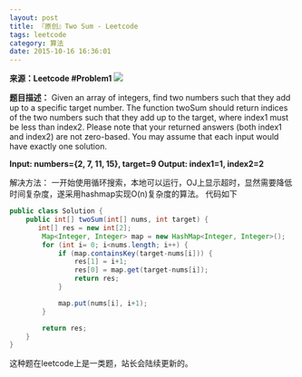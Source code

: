 ```yaml
---
layout: post
title: 『原创』Two Sum - Leetcode
tags: leetcode
category: 算法
date: 2015-10-16 16:36:01
---
```


**来源：Leetcode #Problem1**
![](http://7xlkoc.com1.z0.glb.clouddn.com/coding2.jpg)

**题目描述：**
Given an array of integers, find two numbers such that they add up to a specific target number.
The function twoSum should return indices of the two numbers such that they add up to the target, where index1 must be less than index2\. Please note that your returned answers (both index1 and index2) are not zero-based.
You may assume that each input would have exactly one solution.

**Input: numbers={2, 7, 11, 15}, target=9
Output: index1=1, index2=2**

解决方法：
一开始使用循环搜索，本地可以运行，OJ上显示超时，显然需要降低时间复杂度，遂采用hashmap实现O(n)复杂度的算法。
代码如下
```java
public class Solution {
    public int[] twoSum(int[] nums, int target) {
       int[] res = new int[2];
		Map<Integer, Integer> map = new HashMap<Integer, Integer>();
		for (int i= 0; i<nums.length; i++) {
			if (map.containsKey(target-nums[i])) {
				res[1] = i+1;
				res[0] = map.get(target-nums[i]);
				return res;
			}

			map.put(nums[i], i+1);
		}

		return res;
    }
}
```

这种题在leetcode上是一类题，站长会陆续更新的。